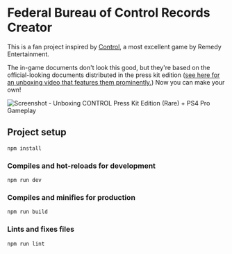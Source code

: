 # Federal Bureau of Control Records Creator

This is a fan project inspired by [Control](https://www.remedygames.com/games/control/), a most excellent game by Remedy Entertainment.

The in-game documents don't look this good, but they're based on the official-looking documents distributed in the press kit edition ([see here for an unboxing video that features them prominently.](
https://www.youtube.com/watch?v=mFmV2sX8QyM&t=181s)) Now you can make your own!

![Screenshot - Unboxing CONTROL Press Kit Edition (Rare) + PS4 Pro Gameplay](https://user-images.githubusercontent.com/2553268/93152278-4cc59580-f6cc-11ea-9b05-6bd775d207c5.jpg)


## Project setup
```
npm install
```

### Compiles and hot-reloads for development
```
npm run dev
```

### Compiles and minifies for production
```
npm run build
```

### Lints and fixes files
```
npm run lint
```
